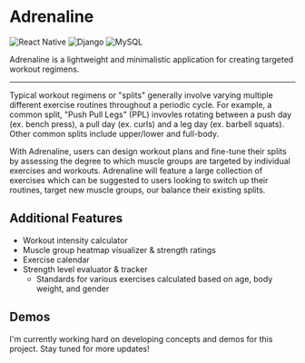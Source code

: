 # Adrenaline

![React Native](https://img.shields.io/badge/react_native-%2320232a.svg?style=for-the-badge&logo=react&logoColor=%2361DAFB)
![Django](https://img.shields.io/badge/django-%23092E20.svg?style=for-the-badge&logo=django&logoColor=white)
![MySQL](https://img.shields.io/badge/mysql-4479A1.svg?style=for-the-badge&logo=mysql&logoColor=white)

Adrenaline is a lightweight and minimalistic application for creating targeted workout regimens.

---

Typical workout regimens or "splits" generally involve varying multiple different exercise routines throughout a periodic cycle. For example, a common split, "Push Pull Legs" (PPL) invovles rotating between a push day (ex. bench press), a pull day (ex. curls) and a leg day (ex. barbell squats). Other common splits include upper/lower and full-body.

With Adrenaline, users can design workout plans and fine-tune their splits by assessing the degree to which muscle groups are targeted by individual exercises and workouts. Adrenaline will feature a large collection of exercises which can be suggested to users looking to switch up their routines, target new muscle groups, our balance their existing splits.

## Additional Features

- Workout intensity calculator
- Muscle group heatmap visualizer & strength ratings
- Exercise calendar
- Strength level evaluator & tracker
  - Standards for various exercises calculated based on age, body weight, and gender

## Demos

I'm currently working hard on developing concepts and demos for this project. Stay tuned for more updates!
